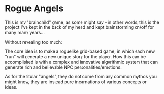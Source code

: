 
# Rogue Angels

This is my "brainchild" game, as some might say - in other words, this is
the project I've kept in the back of my head and kept brainstorming on/off for many many years...

Without revealing too much:

The core idea is to make a roguelike grid-based game, in which each new "run"
will generate a new unique story for the player. How this can be accomplished
is with a complex and innovative algorithmic system that can
generate rich and believable NPC personalities/emotions.

As for the titular "angels", they do not come from any common mythos you might know,
they are instead pure incarnations of various concepts or ideas.
